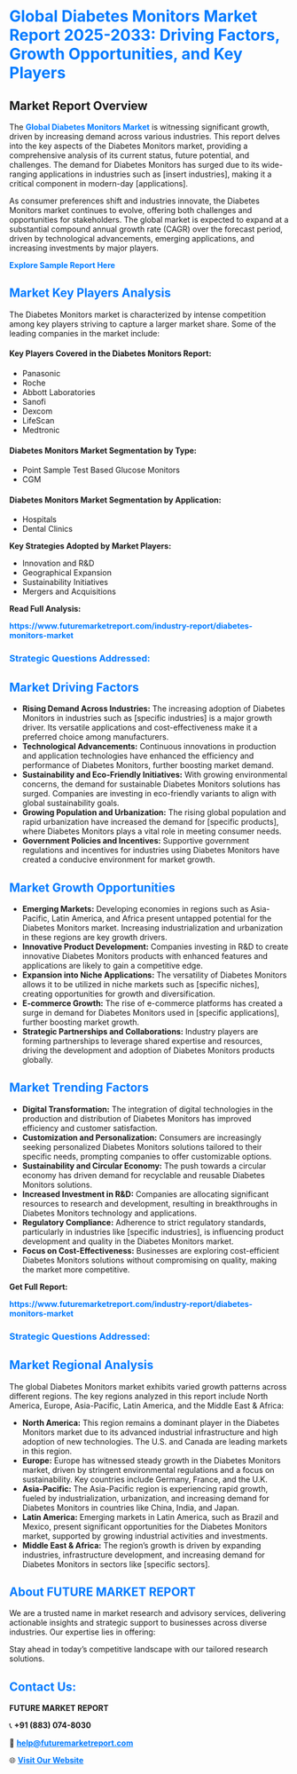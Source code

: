 <h1 style="color: #007BFF;">Global Diabetes Monitors Market Report 2025-2033: Driving Factors, Growth Opportunities, and Key Players</h1>

<section id="overview">
<h2>Market Report Overview</h2>
<p>The <a href="https://www.futuremarketreport.com/industry-report/diabetes-monitors-market" style="color: #007BFF; text-decoration: none;"><strong>Global Diabetes Monitors Market</strong></a> is witnessing significant growth, driven by increasing demand across various industries. This report delves into the key aspects of the Diabetes Monitors market, providing a comprehensive analysis of its current status, future potential, and challenges. The demand for Diabetes Monitors has surged due to its wide-ranging applications in industries such as [insert industries], making it a critical component in modern-day [applications].</p>
<p>As consumer preferences shift and industries innovate, the Diabetes Monitors market continues to evolve, offering both challenges and opportunities for stakeholders. The global market is expected to expand at a substantial compound annual growth rate (CAGR) over the forecast period, driven by technological advancements, emerging applications, and increasing investments by major players.</p>
</section>

<section id="overview">
<p><a href="https://www.futuremarketreport.com/request-sample/reportId=77061" style="color: #007BFF; text-decoration: none;"><strong>Explore Sample Report Here</strong></a></p>
</section>

<section id="key-players">
<h2 style="color: #007BFF;">Market Key Players Analysis</h2>
<p>The Diabetes Monitors market is characterized by intense competition among key players striving to capture a larger market share. Some of the leading companies in the market include:</p>
<h4>Key Players Covered in the Diabetes Monitors Report:</h4>
<ul><li>Panasonic</li><li>Roche</li><li>Abbott Laboratories</li><li>Sanofi</li><li>Dexcom</li><li>LifeScan</li><li>Medtronic</li></ul>
<h4>Diabetes Monitors Market Segmentation by Type:</h4>
<ul><li>Point Sample Test Based Glucose Monitors</li><li>CGM</li></ul>

<h4>Diabetes Monitors Market Segmentation by Application:</h4>
<ul><li>Hospitals</li><li>Dental Clinics</li></ul>
<p><strong>Key Strategies Adopted by Market Players:</strong></p>
<ul>
<li>Innovation and R&D</li>
<li>Geographical Expansion</li>
<li>Sustainability Initiatives</li>
<li>Mergers and Acquisitions</li>
</ul>
</section>

<section>
<p><strong>Read Full Analysis: </strong></p><a href="https://www.futuremarketreport.com/industry-report/diabetes-monitors-market" style="color: #007BFF; text-decoration: none;"><strong>https://www.futuremarketreport.com/industry-report/diabetes-monitors-market</strong></a>
<h3 style="color: #007BFF;">Strategic Questions Addressed:</h3>
</section>

<section id="driving-factors">
<h2 style="color: #007BFF;">Market Driving Factors</h2>
<ul>
<li><strong>Rising Demand Across Industries:</strong> The increasing adoption of Diabetes Monitors in industries such as [specific industries] is a major growth driver. Its versatile applications and cost-effectiveness make it a preferred choice among manufacturers.</li>
<li><strong>Technological Advancements:</strong> Continuous innovations in production and application technologies have enhanced the efficiency and performance of Diabetes Monitors, further boosting market demand.</li>
<li><strong>Sustainability and Eco-Friendly Initiatives:</strong> With growing environmental concerns, the demand for sustainable Diabetes Monitors solutions has surged. Companies are investing in eco-friendly variants to align with global sustainability goals.</li>
<li><strong>Growing Population and Urbanization:</strong> The rising global population and rapid urbanization have increased the demand for [specific products], where Diabetes Monitors plays a vital role in meeting consumer needs.</li>
<li><strong>Government Policies and Incentives:</strong> Supportive government regulations and incentives for industries using Diabetes Monitors have created a conducive environment for market growth.</li>
</ul>
</section>

<section id="growth-opportunities">
<h2 style="color: #007BFF;">Market Growth Opportunities</h2>
<ul>
<li><strong>Emerging Markets:</strong> Developing economies in regions such as Asia-Pacific, Latin America, and Africa present untapped potential for the Diabetes Monitors market. Increasing industrialization and urbanization in these regions are key growth drivers.</li>
<li><strong>Innovative Product Development:</strong> Companies investing in R&D to create innovative Diabetes Monitors products with enhanced features and applications are likely to gain a competitive edge.</li>
<li><strong>Expansion into Niche Applications:</strong> The versatility of Diabetes Monitors allows it to be utilized in niche markets such as [specific niches], creating opportunities for growth and diversification.</li>
<li><strong>E-commerce Growth:</strong> The rise of e-commerce platforms has created a surge in demand for Diabetes Monitors used in [specific applications], further boosting market growth.</li>
<li><strong>Strategic Partnerships and Collaborations:</strong> Industry players are forming partnerships to leverage shared expertise and resources, driving the development and adoption of Diabetes Monitors products globally.</li>
</ul>
</section>

<section id="trending-factors">
<h2 style="color: #007BFF;">Market Trending Factors</h2>
<ul>
<li><strong>Digital Transformation:</strong> The integration of digital technologies in the production and distribution of Diabetes Monitors has improved efficiency and customer satisfaction.</li>
<li><strong>Customization and Personalization:</strong> Consumers are increasingly seeking personalized Diabetes Monitors solutions tailored to their specific needs, prompting companies to offer customizable options.</li>
<li><strong>Sustainability and Circular Economy:</strong> The push towards a circular economy has driven demand for recyclable and reusable Diabetes Monitors solutions.</li>
<li><strong>Increased Investment in R&D:</strong> Companies are allocating significant resources to research and development, resulting in breakthroughs in Diabetes Monitors technology and applications.</li>
<li><strong>Regulatory Compliance:</strong> Adherence to strict regulatory standards, particularly in industries like [specific industries], is influencing product development and quality in the Diabetes Monitors market.</li>
<li><strong>Focus on Cost-Effectiveness:</strong> Businesses are exploring cost-efficient Diabetes Monitors solutions without compromising on quality, making the market more competitive.</li>
</ul>
</section>

<section>
<p><strong>Get Full Report: </strong></p><a href="https://www.futuremarketreport.com/industry-report/diabetes-monitors-market" style="color: #007BFF; text-decoration: none;"><strong>https://www.futuremarketreport.com/industry-report/diabetes-monitors-market</strong></a>
<h3 style="color: #007BFF;">Strategic Questions Addressed:</h3>
</section>


<section id="regional-analysis">
<h2 style="color: #007BFF;">Market Regional Analysis</h2>
<p>The global Diabetes Monitors market exhibits varied growth patterns across different regions. The key regions analyzed in this report include North America, Europe, Asia-Pacific, Latin America, and the Middle East & Africa:</p>
<ul>
<li><strong>North America:</strong> This region remains a dominant player in the Diabetes Monitors market due to its advanced industrial infrastructure and high adoption of new technologies. The U.S. and Canada are leading markets in this region.</li>
<li><strong>Europe:</strong> Europe has witnessed steady growth in the Diabetes Monitors market, driven by stringent environmental regulations and a focus on sustainability. Key countries include Germany, France, and the U.K.</li>
<li><strong>Asia-Pacific:</strong> The Asia-Pacific region is experiencing rapid growth, fueled by industrialization, urbanization, and increasing demand for Diabetes Monitors in countries like China, India, and Japan.</li>
<li><strong>Latin America:</strong> Emerging markets in Latin America, such as Brazil and Mexico, present significant opportunities for the Diabetes Monitors market, supported by growing industrial activities and investments.</li>
<li><strong>Middle East & Africa:</strong> The region’s growth is driven by expanding industries, infrastructure development, and increasing demand for Diabetes Monitors in sectors like [specific sectors].</li>
</ul>
</section>

<footer>
<h2 style="color: #007BFF;">About FUTURE MARKET REPORT</h2>
<p>We are a trusted name in market research and advisory services, delivering actionable insights and strategic support to businesses across diverse industries. Our expertise lies in offering:</p>

<p>Stay ahead in today’s competitive landscape with our tailored research solutions.</p>

<h2 style="color: #007BFF;">Contact Us:</h2>
<p><strong>FUTURE MARKET REPORT</strong></p>
<p>📞 <strong>+91 (883) 074-8030</strong></p>
<p>📧 <strong><a href="mailto:help@futuremarketreport.com" style="color: #007BFF;">help@futuremarketreport.com</a></strong></p>
<p>🌐 <strong><a href="https://www.futuremarketreport.com/" style="color: #007BFF;">Visit Our Website</a></strong></p>
</footer>